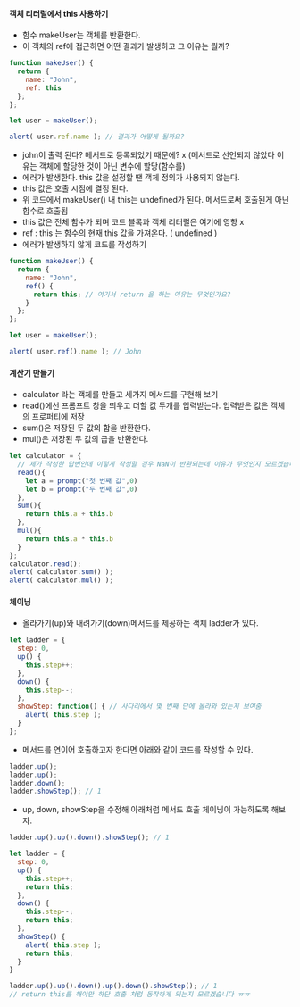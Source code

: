 #### 객체 리터럴에서 this 사용하기
  * 함수 makeUser는 객체를 반환한다.
  * 이 객체의 ref에 접근하면 어떤 결과가 발생하고 그 이유는 뭘까?

```js
function makeUser() {
  return {
    name: "John",
    ref: this
  };
};

let user = makeUser();

alert( user.ref.name ); // 결과가 어떻게 될까요?
```
  * john이 출력 된다? 메서드로 등록되었기 때문에? x (메서드로 선언되지 않았다 이유는 객체에 할당한 것이 아닌 변수에 할당(함수를) 
  * 에러가 발생한다. this 값을 설정할 땐 객체 정의가 사용되지 않는다.
  * this 값은 호출 시점에 결정 된다. 
  * 위 코드에서 makeUser() 내 this는 undefined가 된다. 메서드로써 호출된게 아닌 함수로 호출됨
  * this 값은 전체 함수가 되며 코드 블록과 객체 리터럴은 여기에 영향 x
  * ref : this 는 함수의 현재 this 값을 가져온다. ( undefined ) 
  * 에러가 발생하지 않게 코드를 작성하기
```js
function makeUser() {
  return {
    name: "John",
    ref() {
      return this; // 여기서 return 을 하는 이유는 무엇인가요? 
    }
  };
};

let user = makeUser();

alert( user.ref().name ); // John
```

#### 계산기 만들기
  * calculator 라는 객체를 만들고 세가지 메서드를 구현해 보기
  * read()에선 프롬프트 창을 띄우고 더할 값 두개를 입력받는다. 입력받은 값은 객체의 프로퍼티에 저장
  * sum()은 저장된 두 값의 합을 반환한다.
  * mul()은 저장된 두 값의 곱을 반환한다.

```js
let calculator = {
  // 제가 작성한 답변인데 이렇게 작성할 경우 NaN이 반환되는데 이유가 무엇인지 모르겠습니다. 
  read(){
    let a = prompt("첫 번째 값",0)
    let b = prompt("두 번째 값",0)
  },
  sum(){
    return this.a + this.b 
  },
  mul(){
    return this.a * this.b
  }
};
calculator.read();
alert( calculator.sum() );
alert( calculator.mul() );
```

#### 체이닝
  * 올라가기(up)와 내려가기(down)메서드를 제공하는 객체 ladder가 있다.
```js
let ladder = {
  step: 0,
  up() {
    this.step++;
  },
  down() {
    this.step--;
  },
  showStep: function() { // 사다리에서 몇 번째 단에 올라와 있는지 보여줌
    alert( this.step );
  }
};
```
  * 메서드를 연이어 호출하고자 한다면 아래와 같이 코드를 작성할 수 있다.
```js
ladder.up();
ladder.up();
ladder.down();
ladder.showStep(); // 1
```
  * up, down, showStep을 수정해 아래처럼 메서드 호출 체이닝이 가능하도록 해보자.
```js
ladder.up().up().down().showStep(); // 1
```

```js
let ladder = {
  step: 0,
  up() {
    this.step++;
    return this;
  },
  down() {
    this.step--;
    return this;
  },
  showStep() {
    alert( this.step );
    return this;
  }
}

ladder.up().up().down().up().down().showStep(); // 1
// return this를 해야만 하단 호출 처럼 동작하게 되는지 모르겠습니다 ㅠㅠ 
```
